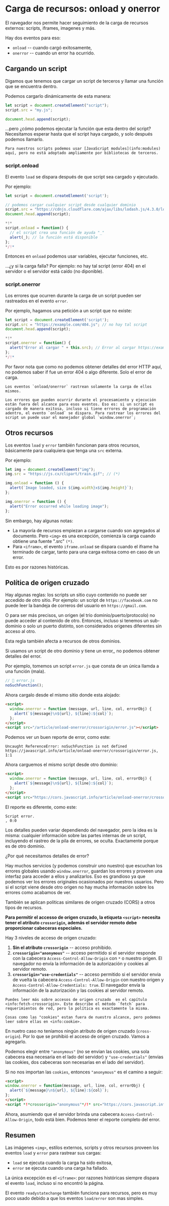 # Carga de recursos: onload y onerror

El navegador nos permite hacer seguimiento de la carga de recursos externos: scripts, iframes, imagenes y más.

Hay dos eventos para eso:

- `onload` -- cuando cargó exitosamente,
- `onerror` -- cuando un error ha ocurrido.

## Cargando un script

Digamos que tenemos que cargar un script de terceros y llamar una función que se encuentra dentro.

Podemos cargarlo dinámicamente de esta manera:

```js
let script = document.createElement("script");
script.src = "my.js";

document.head.append(script);
```

...pero ¿cómo podemos ejecutar la función que esta dentro del script? Necesitamos esperar hasta que el script haya cargado, y solo después podemos llamarlo.

```smart
Para nuestros scripts podemos usar [JavaScript modules](info:modules) aquí, pero no está adoptado ampliamente por bibliotecas de terceros.
```

### script.onload

El evento `load` se dispara después de que script sea cargado y ejecutado.

Por ejemplo:

```js run untrusted
let script = document.createElement('script');

// podemos cargar cualquier script desde cualquier dominio
script.src = "https://cdnjs.cloudflare.com/ajax/libs/lodash.js/4.3.0/lodash.js"
document.head.append(script);

*!*
script.onload = function() {
  // el script crea una función de ayuda "_"
  alert(_); // la función está disponible
};
*/!*
```

Entonces en `onload` podemos usar variables, ejecutar funciones, etc.

...¿y si la carga falla? Por ejemplo: no hay tal script (error 404) en el servidor o el servidor está caído (no diponible).

### script.onerror

Los errores que ocurren durante la carga de un script pueden ser rastreados en el evento `error`.

Por ejemplo, hagamos una petición a un script que no existe:

```js run
let script = document.createElement('script');
script.src = "https://example.com/404.js"; // no hay tal script
document.head.append(script);

*!*
script.onerror = function() {
  alert("Error al cargar " + this.src); // Error al cargar https://example.com/404.js
};
*/!*
```

Por favor nota que como no podemos obtener detalles del error HTTP aquí, no podemos saber if fue un error 404 o algo diferente. Solo el error de carga.

```warn
Los eventos `onload/onerror` rastrean solamente la carga de ellos mismos.

Los errores que pueden ocurrir durante el procesamiento y ejecución están fuera del alcance para esos eventos. Eso es: si un script es cargado de manera exitosa, incluso si tiene errores de programación adentro, el evento `onload` se dispara. Para rastrear los errores del script un puede usar el manejador global `window.onerror`;
```

## Otros recursos

Los eventos `load` y `error` también funcionan para otros recursos, básicamente para cualquiera que tenga una `src` externa.

Por ejemplo:

```js run
let img = document.createElement("img");
img.src = "https://js.cx/clipart/train.gif"; // (*)

img.onload = function () {
  alert(`Image loaded, size ${img.width}x${img.height}`);
};

img.onerror = function () {
  alert("Error occurred while loading image");
};
```

Sin embargo, hay algunas notas:

- La mayoría de recursos empiezan a cargarse cuando son agregados al documento. Pero `<img>` es una excepción, comienza la carga cuando obtiene una fuente ".src" `(*)`.
- Para `<iframe>`, el evento `iframe.onload` se dispara cuando el iframe ha terminado de cargar, tanto para una carga exitosa como en caso de un error.

Esto es por razones históricas.

## Política de origen cruzado

Hay algunas reglas: los scripts un sitio cuyo contenido no puede ser accedido de otro sitio. Por ejemplo: un script de `https://facebook.com` no puede leer la bandeja de correros del usuario en `https://gmail.com`.

O para ser más precisos, un origen (el trío dominio/puerto/protocolo) no puede acceder al contenido de otro. Entonces, incluso si tenemos un sub-dominio o solo un puerto distinto, son considerados origenes diferentes sin acceso al otro.

Esta regla también afecta a recursos de otros dominios.

Si usamos un script de otro dominio y tiene un error,, no podemos obtener detalles del error.

Por ejemplo, tomemos un script `error.js` que consta de un única llamda a una función (mala).
```js
// 📁 error.js
noSuchFunction();
```

Ahora cargalo desde el mismo sitio donde esta alojado:

```html run height=0
<script>
  window.onerror = function (message, url, line, col, errorObj) {
    alert(`${message}\n${url}, ${line}:${col}`);
  };
</script>
<script src="/article/onload-onerror/crossorigin/error.js"></script>
```

Podemos ver un buen reporte de error, como este:

```
Uncaught ReferenceError: noSuchFunction is not defined
https://javascript.info/article/onload-onerror/crossorigin/error.js, 1:1
```

Ahora carguemos el mismo script desde otro dominio:

```html run height=0
<script>
  window.onerror = function (message, url, line, col, errorObj) {
    alert(`${message}\n${url}, ${line}:${col}`);
  };
</script>
<script src="https://cors.javascript.info/article/onload-onerror/crossorigin/error.js"></script>
```

El reporte es diferente, como este:

```
Script error.
, 0:0
```

Los detalles pueden variar dependiendo del navegador, pero la idea es la misma: cualquier información sobre las partes internas de un script, incluyendo el rastreo de la pila de errores, se oculta. Exactamente porque es de otro dominio.

¿Por qué necesitamos detalles de error?

Hay muchos servicios (y podemos construir uno nuestro) que escuchan los errores globales usando `window.onerror`, guardan los errores y proveen una interfaz para acceder a ellos y analizarlos. Eso es grandioso ya que podemos ver los errores originales ocasionados por nuestros usuarios. Pero si el script viene desde otro origen no hay mucha información sobre los errores como acabamos de ver.

También se aplican políticas similares de origen cruzado (CORS) a otros tipos de recursos.

**Para permitir el accesso de origen cruzado, la etiqueta `<script>` necesita tener el atributo `crossorigin`, además el servidor remoto debe proporcionar cabeceras especiales.**

Hay 3 niveles de acceso de origen cruzado:

1. **Sin el atributo `crossorigin`** -- acceso prohibido.
2. **`crossorigin="anonymous"`** -- acceso permitido si el servidor responde con la cabecera `Access-Control-Allow-Origin` con `*` o nuestro origen. El navegador no envía la información de la autorización y cookies al servidor remoto.
3. **`crossorigin="use-credentials"`** -- acceso permitido si el servidor envia de vuelta la cabecera `Access-Control-Allow-Origin` con nuestro origen y `Access-Control-Allow-Credentials: true`. El navegador envía la información de la autorización y las cookies al servidor remoto.

```smart
Puedes leer más sobre accesos de origen cruzado  en el capítulo <info:fetch-crossorigin>. Este describe el método `fetch` para requerimientos de red, pero la política es exactamente la misma.

Cosas como las "cookies" estan fuera de nuestro alcance, pero podemos leer sobre ellas en <info:cookie>.
```

En nuetro caso no teníamos ningún atributo de origen cruzado (`cross-origin`). Por lo que se prohibió el acceso de origen cruzado. Vamos a agregarlo.

Podemos elegir entre `"anonymous"` (no se envian las cookies, una sola cabecera esa necesaria en el lado del servidor) y `"use-credentials"` (envias las cookies, dos cabeceras son necesarias en el lado del servidor).

Si no nos importan las `cookies`, entonces `"anonymous"` es el camino a seguir:

```html run height=0
<script>
window.onerror = function(message, url, line, col, errorObj) {
  alert(`${message}\n${url}, ${line}:${col}`);
};
</script>
<script *!*crossorigin="anonymous"*/!* src="https://cors.javascript.info/article/onload-onerror/crossorigin/error.js"></script>
```

Ahora, asumiendo que el servidor brinda una cabecera `Access-Control-Allow-Origin`, todo está bien. Podemos tener el reporte completo del error.

## Resumen

Las imágenes `<img>`, estilos externos, scripts y otros recursos proveen los eventos `load` y `error` para rastrear sus cargas:

- `load` se ejecuta cuando la carga ha sido exitosa,
- `error` se ejecuta cuando una carga ha fallado.

La única excepción es el `<iframe>`: por razones históricas siempre dispara el evento `load`, incluso si no encontró la página.

El evento `readystatechange` también funciona para recursos, pero es muy poco usado debido a que los eventos `load/error` son mas simples.
